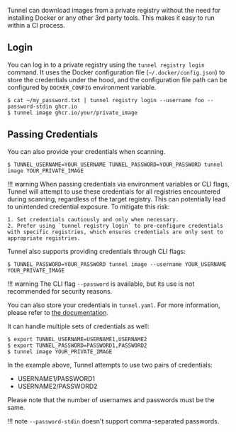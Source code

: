 Tunnel can download images from a private registry without the need for installing Docker or any other 3rd party tools.
This makes it easy to run within a CI process.

## Login

You can log in to a private registry using the `tunnel registry login` command.
It uses the Docker configuration file (`~/.docker/config.json`) to store the credentials under the hood, and the configuration file path can be configured by `DOCKER_CONFIG` environment variable.

```shell
$ cat ~/my_password.txt | tunnel registry login --username foo --password-stdin ghcr.io
$ tunnel image ghcr.io/your/private_image
```

## Passing Credentials

You can also provide your credentials when scanning.

```shell
$ TUNNEL_USERNAME=YOUR_USERNAME TUNNEL_PASSWORD=YOUR_PASSWORD tunnel image YOUR_PRIVATE_IMAGE
```

!!! warning
When passing credentials via environment variables or CLI flags, Tunnel will attempt to use these credentials for all registries encountered during scanning, regardless of the target registry.
This can potentially lead to unintended credential exposure.
To mitigate this risk:

    1. Set credentials cautiously and only when necessary.
    2. Prefer using `tunnel registry login` to pre-configure credentials with specific registries, which ensures credentials are only sent to appropriate registries.

Tunnel also supports providing credentials through CLI flags:

```shell
$ TUNNEL_PASSWORD=YOUR_PASSWORD tunnel image --username YOUR_USERNAME YOUR_PRIVATE_IMAGE
```

!!! warning
The CLI flag `--password` is available, but its use is not recommended for security reasons.

You can also store your credentials in `tunnel.yaml`.
For more information, please refer to [the documentation](../../references/configuration/config-file.md).

It can handle multiple sets of credentials as well:

```shell
$ export TUNNEL_USERNAME=USERNAME1,USERNAME2
$ export TUNNEL_PASSWORD=PASSWORD1,PASSWORD2
$ tunnel image YOUR_PRIVATE_IMAGE
```

In the example above, Tunnel attempts to use two pairs of credentials:

- USERNAME1/PASSWORD1
- USERNAME2/PASSWORD2

Please note that the number of usernames and passwords must be the same.

!!! note
`--password-stdin` doesn't support comma-separated passwords.

